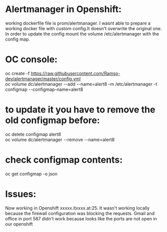 # Alertmanager in Openshift:<br />

working dockerfile file is prom/alertmanager. I wasnt able to prepare a working docker file with custom config.It doesn't overwrite the original one. In order to update the config mount the volume /etc/alertmanager with the config map. <br />

# OC console:<br />
oc create -f https://raw.githubusercontent.com/Ramso-dev/alertmanager/master/config.yml<br />
oc volume dc/alertmanager --add --name=alert8 -m /etc/alertmanager -t configmap --configmap-name=alert8<br />

# to update it you have to remove the old configmap before:<br />
oc delete configmap alert8<br />
oc volume dc/alertmanager --remove --name=alert8<br />

# check configmap contents:<br />
oc get configmap -o json<br />

# Issues:<br />
Now working in Openshift xxxxx.itxxxx.at:25. It wasn't working locally because the firewall configuration was blocking the requests.
Gmail and office in port 587 didn't work because looks like the ports are not open in our openshift
